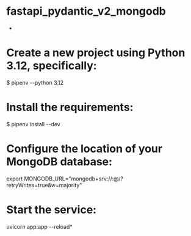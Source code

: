 # fastapi_pydantic_v2_mongodb

*
# Create a new project using Python 3.12, specifically:
  $ pipenv --python 3.12
  
# Install the requirements:
  $ pipenv install --dev

# Configure the location of your MongoDB database:
export MONGODB_URL="mongodb+srv://<username>:<password>@<url>/<db>?retryWrites=true&w=majority"

# Start the service:
uvicorn app:app --reload*
